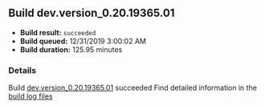 ## Build dev.version_0.20.19365.01
- **Build result:** `succeeded`
- **Build queued:** 12/31/2019 3:00:02 AM
- **Build duration:** 125.95 minutes
### Details
Build [dev.version_0.20.19365.01](https://winappstudio.visualstudio.com/web/build.aspx?pcguid=a4ef43be-68ce-4195-a619-079b4d9834c2&builduri=vstfs%3a%2f%2f%2fBuild%2fBuild%2f32462) succeeded
Find detailed information in the [build log files]()

